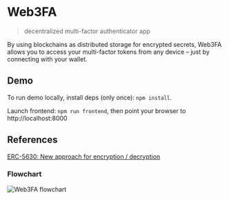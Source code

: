 # Web3FA
> decentralized multi-factor authenticator app

By using blockchains as distributed storage for encrypted secrets, Web3FA allows you to access your multi-factor tokens from any device – just by connecting with your wallet.

## Demo

To run demo locally, install deps (only once): `npm install`.

Launch frontend: `npm run frontend`, then point your browser to http://localhost:8000

## References

[ERC-5630: New approach for encryption / decryption](https://eips.ethereum.org/EIPS/eip-5630)

### Flowchart
![Web3FA flowchart](https://github.com/fibo/web3fa/assets/2742107/664654ed-58c3-4c35-ab14-51359fcc52db)
